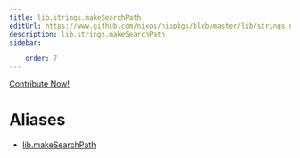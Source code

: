 ```yaml
---
title: lib.strings.makeSearchPath
editUrl: https://www.github.com/nixos/nixpkgs/blob/master/lib/strings.nix#L234C5
description: lib.strings.makeSearchPath
sidebar:

    order: 7
---
```


<a href="https://www.github.com/nixos/nixpkgs/blob/master/lib/strings.nix#L234C5">Contribute Now!</a>


# Aliases

- [lib.makeSearchPath](/reference/libmakeSearchPath)


